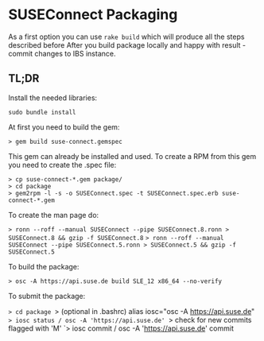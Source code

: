 # SUSEConnect Packaging

As a first option you can use `rake build` which will produce all the steps described before
After you build package locally and happy with result - commit changes to IBS instance.

## TL;DR

Install the needed libraries:

`sudo bundle install`

At first you need to build the gem:

`> gem build suse-connect.gemspec`

This gem can already be installed and used. To create a RPM from this gem you need to create the .spec file:

```
> cp suse-connect-*.gem package/
> cd package
> gem2rpm -l -s -o SUSEConnect.spec -t SUSEConnect.spec.erb suse-connect-*.gem
```

To create the man page do:

`> ronn --roff --manual SUSEConnect --pipe SUSEConnect.8.ronn > SUSEConnect.8 && gzip -f SUSEConnect.8`
`> ronn --roff --manual SUSEConnect --pipe SUSEConnect.5.ronn > SUSEConnect.5 && gzip -f SUSEConnect.5`


To build the package:

`> osc -A https://api.suse.de build SLE_12 x86_64 --no-verify`

To submit the package:

`> cd package
`> (optional in .bashrc) alias iosc="osc -A https://api.suse.de"
`> iosc status / osc -A 'https://api.suse.de'
`> check for new commits flagged with 'M'
`> iosc commit / osc -A 'https://api.suse.de' commit 




